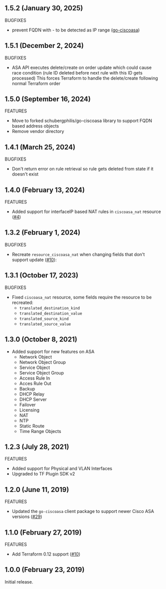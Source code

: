 ## 1.5.2 (January 30, 2025)

BUGFIXES

- prevent FQDN with - to be detected as IP range ([go-ciscoasa](https://github.com/schubergphilis/go-ciscoasa/pull/3))

## 1.5.1 (December 2, 2024)

BUGFIXES

- ASA API executes delete/create on order update which could cause race condition (rule ID deleted before next rule with this ID gets processed)
  This forces Terraform to handle the delete/create following normal Terraform order

## 1.5.0 (September 16, 2024)

FEATURES

- Move to forked schubergphilis/go-ciscoasa library to support FQDN based address objects
- Remove vendor directory

## 1.4.1 (March 25, 2024)

BUGFIXES

- Don't return error on rule retrieval so rule gets deleted from state if it doesn't exist

## 1.4.0 (February 13, 2024)

FEATURES

- Added support for interfaceIP based NAT rules in `ciscoasa_nat` resource ([#4](https://github.com/schubergphilis/terraform-provider-ciscoasa/pull/4))

## 1.3.2 (February 1, 2024)

BUGFIXES

- Recreate `resource_ciscoasa_nat` when changing fields that don't support update ([#10](https://github.com/schubergphilis/terraform-provider-ciscoasa/pull/3)):

## 1.3.1 (October 17, 2023)

BUGFIXES

- Fixed `ciscoasa_nat` resource, some fields require the resource to be recreated:
  - `translated_destination_kind`
  - `translated_destination_value`
  - `translated_source_kind`
  - `translated_source_value`

## 1.3.0 (October 8, 2021)

- Added support for new features on ASA
  - Network Object
  - Network Object Group
  - Service Object
  - Service Object Group
  - Access Rule In
  - Acces Rule Out
  - Backup
  - DHCP Relay
  - DHCP Server
  - Failover
  - Licensing
  - NAT
  - NTP
  - Static Route
  - Time Range Objects

## 1.2.3 (July 28, 2021)

FEATURES

- Added support for Physical and VLAN Interfaces
- Upgraded to TF Plugin SDK v2

## 1.2.0 (June 11, 2019)

FEATURES

- Updated the `go-ciscoasa` client package to support newer Cisco ASA versions ([#29](https://github.com/terraform-providers/terraform-provider-tfe/issues/29))

## 1.1.0 (February 27, 2019)

FEATURES

- Add Terraform 0.12 support ([#10](https://github.com/terraform-providers/terraform-provider-tfe/issues/10))

## 1.0.0 (February 23, 2019)

Initial release.
